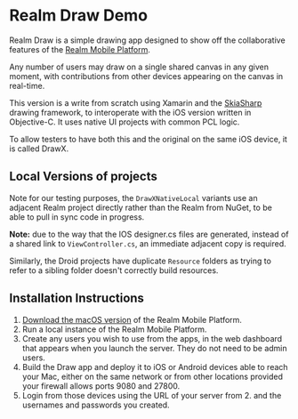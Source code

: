 # Realm Draw Demo

Realm Draw is a simple drawing app designed to show off the collaborative features of the [Realm Mobile Platform](https://realm.io/news/introducing-realm-mobile-platform/).

Any number of users may draw on a single shared canvas in any given moment, with contributions from other devices appearing on the canvas in real-time.

This version is a write from scratch using Xamarin and the [SkiaSharp](https://github.com/mono/SkiaSharp) drawing framework, to interoperate with the iOS version written in Objective-C. It uses native UI projects with common PCL logic.

To allow testers to have both this and the original on the same iOS device, it is called DrawX.

## Local Versions of projects

Note for our testing purposes, the `DrawXNativeLocal` variants use an adjacent Realm project directly rather than the Realm from NuGet, to be able to pull in sync code in progress.

**Note:** due to the way that the IOS designer.cs files are generated, instead of a shared link to `ViewController.cs`, an immediate adjacent copy is required.

Similarly, the Droid projects have duplicate `Resource` folders as trying to refer to a sibling folder doesn't correctly build resources.

## Installation Instructions

1. [Download the macOS version](https://realm.io/docs/realm-mobile-platform/get-started/) of the Realm Mobile Platform.
2. Run a local instance of the Realm Mobile Platform.
3. Create any users you wish to use from the apps, in the web dashboard that appears when you launch the server. They do not need to be admin users.
4. Build the Draw app and deploy it to iOS or Android devices able to reach your Mac, either on the same network or from other locations provided your firewall allows ports 9080 and 27800.
5. Login from those devices using the URL of your server from 2. and the usernames and passwords you created.